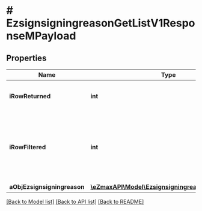 # # EzsignsigningreasonGetListV1ResponseMPayload

## Properties

Name | Type | Description | Notes
------------ | ------------- | ------------- | -------------
**iRowReturned** | **int** | The number of rows returned |
**iRowFiltered** | **int** | The number of rows matching your filters (if any) or the total number of rows |
**aObjEzsignsigningreason** | [**\eZmaxAPI\Model\EzsignsigningreasonListElement[]**](EzsignsigningreasonListElement.md) |  |

[[Back to Model list]](../../README.md#models) [[Back to API list]](../../README.md#endpoints) [[Back to README]](../../README.md)
